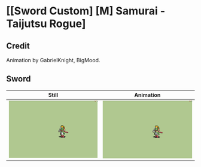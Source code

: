 # [\[Sword Custom\] \[M\] Samurai - Taijutsu Rogue]

## Credit

Animation by GabrielKnight, BigMood.
	
## Sword

| Still | Animation |
| :---: | :-------: |
| ![Sword still](./Sword_000.png) | ![Sword animation](./Sword.gif) |
